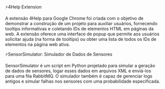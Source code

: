 ⚡4Help Extension 

A extensão 4Help para Google Chrome foi criada com o objetivo de demonstrar a construção de um projeto para auxiliar usuários, fornecendo tooltips informativas e coletando IDs de elementos HTML em páginas da web. A extensão oferece uma interface de popup que permite aos usuários solicitar ajuda (na forma de tooltips) ou obter uma lista de todos os IDs de elementos na página web ativa.

⚡SensorSimulator: Simulador de Dados de Sensores

SensorSimulator é um script em Python projetado para simular a geração de dados de sensores, logar esses dados em arquivos XML e enviá-los para uma fila RabbitMQ. O simulador também é capaz de gerenciar logs antigos e simular falhas nos sensores com uma probabilidade especificada.
